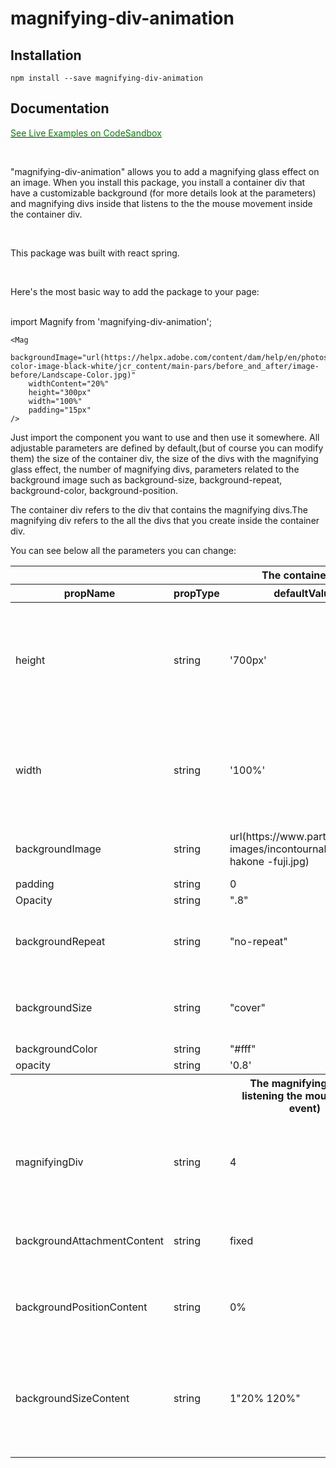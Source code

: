 # magnifying-div-animation

## Installation

`npm install --save magnifying-div-animation`

## Documentation

<a href="https://codesandbox.io/s/young-darkness-3iq93?file=/package.json">
        <p style="color: green">See Live Examples on CodeSandbox</p>
</a>
<br/>
<p>
"magnifying-div-animation" allows you to add a magnifying glass effect on an image. When you install this package, you install a container div that have a customizable background (for more details look at the parameters) and magnifying divs inside that listens to the the mouse movement inside the container div.
</p>
<br/>
<p> This package was built with react spring.</p>
<br/>
<p>Here's the most basic way to add the package to your page:</p>
<br/>
import Magnify from 'magnifying-div-animation';

    <Mag
    	backgroundImage="url(https://helpx.adobe.com/content/dam/help/en/photoshop/using/convert-color-image-black-white/jcr_content/main-pars/before_and_after/image-before/Landscape-Color.jpg)"
    	widthContent="20%"
    	height="300px"
    	width="100%"
    	padding="15px"
    />

<p>
Just import the component you want to use and then use it somewhere.
All adjustable parameters are defined by default,(but of course you can modify them) the size of the container div, the size of the divs with the magnifying glass effect, the number of magnifying divs, parameters related to the background image such as background-size, background-repeat, background-color, background-position.
<p>The container div refers to the div that contains the magnifying divs.The magnifying div refers to the all the divs that you create inside the container div.</p>
<p>You can see below all the parameters you can change:</p>

<table>
    <thead>
        <tr>
            <th></th>
            <th></th>
            <th>The container div</th>
            <th></th>
            <th></th>
        </tr>
        <tr>
            <th>propName</th>
            <th>propType</th>
            <th>defaultValue</th>
            <th>isRequired</th>
            <th>Explanation</th>
        </tr>
    </thead>
    <tbody>
      <tr>
            <td>height</td>
            <td>string</td>
             <td>
            '700px'
            </td>
            <td>Yes</td>
            <td>The parameter allows to set the height of the container div. You should use only values in px, or viewport, but not in %.</td>
        </tr>
        <tr>
            <td>width</td>
            <td>string</td>
            <td>
            '100%'
            </td>
            <td>Yes</td>
            <td>The parameter allows to set the width of the container div. You should use values in px, or viewport, and %.</td>
        </tr>
        <tr>
            <td>backgroundImage</td>
            <td>string</td>
           <a href="https://www.partir.com/
            images/incontournables/japon-hakone
            -fuji.jpg"> <td>
            url(https://www.partir.com/
            images/incontournables/japon-hakone
            -fuji.jpg)
            </td>
          </a>
            <td>Yes</td>
            <td>This url is used for the maginifying divs.</td>
        </tr>
         <tr>
            <td>padding</td>
            <td>string</td>
           <td>0</td>
            <td>No</td>
            <td> - </td>
        </tr>
         <tr>
            <td>Opacity</td>
            <td>string</td>
           <td>".8"</td>
            <td>No</td>
            <td> - </td>
        </tr>
         <tr>
            <td>backgroundRepeat</td>
            <td>string</td>
           <td>"no-repeat"</td>
            <td>No</td>
            <td> If you change this parameter it won't affect the magnifying div. </td>
        </tr>
        <tr>
            <td>backgroundSize</td>
            <td>string</td>
           <td>"cover"</td>
            <td>No</td>
            <td> If you change this parameter it won't affect the magnifying div. </td>
        </tr>
          <tr>
            <td>backgroundColor</td>
            <td>string</td>
           <td>"#fff"</td>
            <td>No</td>
            <td> - </td>
        </tr>
          <tr>
            <td>opacity</td>
            <td>string</td>
             <td>
            '0.8'
            </td>
            <td>Yes</td>
            <td> - </td>
        </tr>
        <tr>
            <th></th>
            <th></th>
            <th>The magnifying div (is listening the mouse move event) </th>
            <th></th>
            <th></th>
        </tr>
        <tr>
            <td>magnifyingDiv</td>
            <td>string</td>
            <td>4</td>
            <td>Yes</td>
            <td>This parameter defines the numbers of magnifying divs. Example : magnifyingDiv={1}</td>
        </tr>
         <tr>
            <td>backgroundAttachmentContent</td>
            <td>string</td>
            <td>fixed</td>
            <td>Yes</td>
            <td> If you change this parameter it won't affect the container div. </td>
        </tr>
         <tr>
            <td>backgroundPositionContent</td>
            <td>string</td>
            <td>0%</td>
            <td>No</td>
            <td> If you change this parameter it won't affect the container div.</td>
        </tr>
          <tr>
            <td> backgroundSizeContent</td>
            <td>string</td>
            <td>1"20% 120%"</td>
            <td>Yes</td>
            <td> If you change this parameter it won't affect the container div. It is required otherwise you won't get the magnifying div.</td>
        </tr>
    </tbody>
</table>
